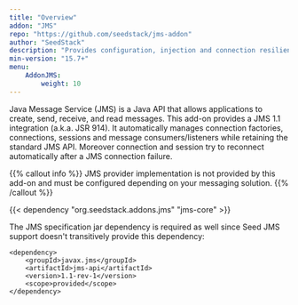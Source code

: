 ```yaml
---
title: "Overview"
addon: "JMS"
repo: "https://github.com/seedstack/jms-addon"
author: "SeedStack"
description: "Provides configuration, injection and connection resilience for Java Messaging System 1.1."
min-version: "15.7+"
menu:
    AddonJMS:
        weight: 10
---
```


Java Message Service (JMS) is a Java API that allows applications to create, send, receive, and read messages.
This add-on provides a JMS 1.1 integration (a.k.a. JSR 914). It automatically manages connection factories,
connections, sessions and message consumers/listeners while retaining the standard JMS API. Moreover connection
and session try to reconnect automatically after a JMS connection failure.

{{% callout info %}}
JMS provider implementation is not provided by this add-on and must be configured depending on your messaging solution.
{{% /callout %}}

{{< dependency "org.seedstack.addons.jms" "jms-core" >}}

The JMS specification jar dependency is required as well since Seed JMS support doesn't transitively provide this 
dependency:

    <dependency>
        <groupId>javax.jms</groupId>
        <artifactId>jms-api</artifactId>
        <version>1.1-rev-1</version>
        <scope>provided</scope>
    </dependency>
